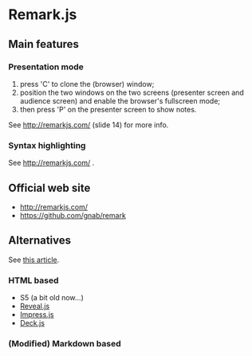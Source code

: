 # Remark.js

## Main features

### Presentation mode

1. press 'C' to clone the (browser) window;
2. position the two windows on the two screens (presenter screen and audience
   screen) and enable the browser's fullscreen mode;
3. then press 'P' on the presenter screen to show notes.

See http://remarkjs.com/ (slide 14) for more info.

### Syntax highlighting

See http://remarkjs.com/ .

## Official web site

- http://remarkjs.com/
- https://github.com/gnab/remark

## Alternatives

See [this article](http://caseywatts.github.io/2012/12/12/markdown_to_slide_presentation/).

### HTML based

- S5 (a bit old now...)
- [Reveal.js](https://github.com/hakimel/reveal.js/)
- [Impress.js](https://github.com/bartaz/impress.js/)
- [Deck.js](https://github.com/imakewebthings/deck.js)

### (Modified) Markdown based


